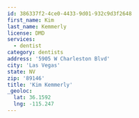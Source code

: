 ```yaml
---
id: 386337f2-4ce0-4433-9d01-932c9d3f2648
first_name: Kim
last_name: Kemmerly
license: DMD
services:
  - dentist
category: dentists
address: '5905 W Charleston Blvd'
city: 'Las Vegas'
state: NV
zip: '89146'
title: 'Kim Kemmerly'
_geoloc:
  lat: 36.1592
  lng: -115.247
---
```


